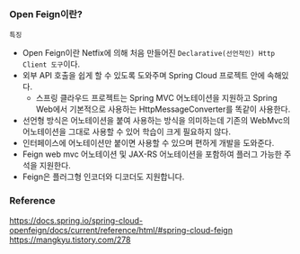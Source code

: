 ### Open Feign이란?
`특징`
  - Open Feign이란 Netfix에 의해 처음 만들어진 `Declarative(선언적인) Http Client 도구`이다.
  - 외부 API 호출을 쉽게 할 수 있도록 도와주며 Spring Cloud 프로젝트 안에 속해있다.
    - 스프링 클라우드 프로젝트는 Spring MVC 어노테이션을 지원하고 Spring Web에서 기본적으로 사용하는 HttpMessageConverter를 똑같이 사용한다. 
  - 선언형 방식은 어노테이션을 붙여 사용하는 방식을 의미하는데 기존의 WebMvc의 어노테이션을 그대로 사용할 수 있어 학습이 크게 필요하지 않다.
  - 인터페이스에 어노테이션만 붙이면 사용할 수 있으며 편하게 개발을 도와준다.
  - Feign web mvc 어노테이션 및 JAX-RS 어노테이션을 포함하여 플러그 가능한 주석을 지원한다.
  - Feign은 플러그형 인코더와 디코더도 지원합니다.


### Reference
<https://docs.spring.io/spring-cloud-openfeign/docs/current/reference/html/#spring-cloud-feign><br>
<https://mangkyu.tistory.com/278><br>
